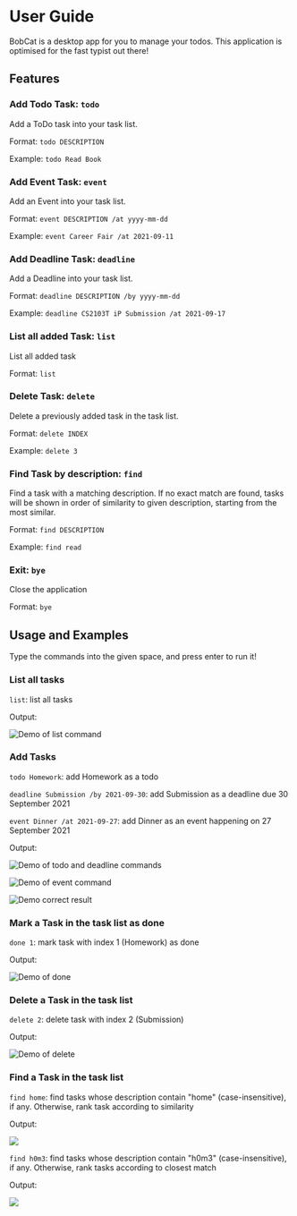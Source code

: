 # User Guide

BobCat is a desktop app for you to manage your todos. This application is optimised for the fast typist out there!

## Features

### Add Todo Task: `todo`

Add a ToDo task into your task list.

Format: `todo DESCRIPTION`

Example: `todo Read Book`

### Add Event Task: `event`

Add an Event into your task list.

Format: `event DESCRIPTION /at yyyy-mm-dd`

Example: `event Career Fair /at 2021-09-11`

### Add Deadline Task: `deadline`

Add a Deadline into your task list.

Format: `deadline DESCRIPTION /by yyyy-mm-dd`

Example: `deadline CS2103T iP Submission /at 2021-09-17`

### List all added Task: `list`

List all added task

Format: `list`

### Delete Task: `delete`

Delete a previously added task in the task list.

Format: `delete INDEX`

Example: `delete 3`

### Find Task by description: `find`

Find a task with a matching description. If no exact match are found, tasks will be shown in order of similarity to given description, starting from the most similar.  

Format: `find DESCRIPTION`

Example: `find read`

### Exit: `bye`

Close the application

Format: `bye`

## Usage and Examples

Type the commands into the given space, and press enter to run it!

### List all tasks
`list`: list all tasks

Output:

![Demo of list command](./list.png)

### Add Tasks
`todo Homework`: add Homework as a todo

`deadline Submission /by 2021-09-30`: add Submission as a deadline due 30 September 2021

`event Dinner /at 2021-09-27`: add Dinner as an event happening on 27 September 2021

Output:

![Demo of todo and deadline commands](./Todo_Deadline.png)

![Demo of event command](./Event.png)

![Demo correct result](./List_2.png)

### Mark a Task in the task list as done
`done 1`: mark task with index 1 (Homework) as done

Output: 

![Demo of done](./Done.png)
### Delete a Task in the task list
`delete 2`: delete task with index 2 (Submission) 

Output: 

![Demo of delete](./Delete.png)

### Find a Task in the task list
`find home`: find tasks whose description contain "home" (case-insensitive), if any. Otherwise, rank task according to similarity 

Output: 

![](./Find1.png)

`find h0m3`: find tasks whose description contain "h0m3" (case-insensitive), if any. Otherwise, rank tasks according to closest match

Output: 

![](./Find2.png)
